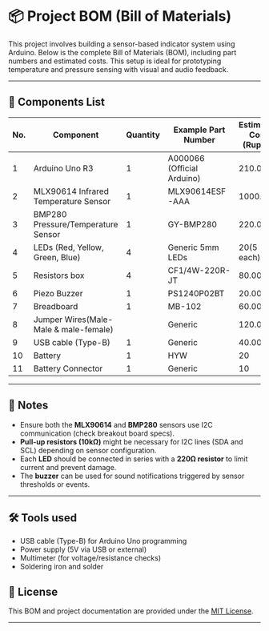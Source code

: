 # 📦 Project BOM (Bill of Materials)

This project involves building a sensor-based indicator system using Arduino. Below is the complete Bill of Materials (BOM), including part numbers and estimated costs. This setup is ideal for prototyping temperature and pressure sensing with visual and audio feedback.

---

## 🧾 Components List

| No. | Component                              | Quantity | Example Part Number        | Estimated Cost (Rupee)|
|-----|----------------------------------------|----------|-----------------------------|----------------------|
| 1   | Arduino Uno R3                         | 1        | A000066 (Official Arduino)  | 210.00               |
| 2   | MLX90614 Infrared Temperature Sensor   | 1        | MLX90614ESF-AAA             | 1000.00              |
| 3   | BMP280 Pressure/Temperature Sensor     | 1        | GY-BMP280                   | 220.00               |
| 4   | LEDs (Red, Yellow, Green, Blue)        | 4        | Generic 5mm LEDs            | 20(5 each)           |
| 5   |  Resistors box                         | 4        | CF1/4W-220R-JT              | 80.00                |
| 6   | Piezo Buzzer                           | 1        | PS1240P02BT                 | 20.00                |
| 7   | Breadboard                             | 1        | MB-102                      | 60.00                |
| 8   | Jumper Wires(Male-Male & male-female)  |          | Generic                     | 120.00               |
| 9   | USB cable (Type-B)                     | 1        | Generic                     | 40.00                |
| 10  | Battery                                | 1        | HYW                         | 20                   |
| 11  | Battery Connector                      | 1        | Generic                     | 10                   |
---

## 📌 Notes

- Ensure both the **MLX90614** and **BMP280** sensors use I2C communication (check breakout board specs).
- **Pull-up resistors (10kΩ)** might be necessary for I2C lines (SDA and SCL) depending on sensor configuration.
- Each **LED** should be connected in series with a **220Ω resistor** to limit current and prevent damage.
- The **buzzer** can be used for sound notifications triggered by sensor thresholds or events.

---

## 🛠️ Tools used

- USB cable (Type-B) for Arduino Uno programming
- Power supply (5V via USB or external)
- Multimeter (for voltage/resistance checks)
- Soldering iron and solder 

## 📂 License

This BOM and project documentation are provided under the [MIT License](https://opensource.org/licenses/MIT).

---
